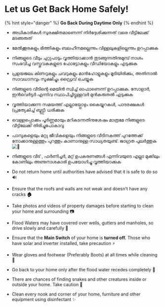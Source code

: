 # Let us Get Back Home Safely!

{% hint style="danger" %}
**Go Back During Daytime Only**
{% endhint %}

* അധികാരികൾ സുരക്ഷിതമാണെന്ന് നിർദ്ദേശിക്കുന്നത് വരെ വീട്ടിലേക്ക് മടങ്ങരുത് 
* മേൽക്കൂരകളും ഭിത്തികളും ബലഹീനമല്ലെന്നും വിള്ളലുകളില്ലെന്നും ഉറപ്പാക്കുക 
* നിങ്ങളുടെ വീടും ചുറ്റുപാടും വൃത്തിയാക്കാൻ തുടങ്ങുന്നതിനുമുമ്പ് നാശം സംഭവിച്ച വസ്തുവകകളുടെ ഫോട്ടോകളും വീഡിയോകളും എടുക്കുക 
* പ്രളയജലം കിണറുകളും ചവറുകളും മാൻഹോളുകളും മൂടിയിരിക്കും, അതിനാൽ സാവധാനവും സൂക്ഷിച്ചും ഡ്രൈവ് ചെയ്യുക 
* നിങ്ങളുടെ വീടിന്റെ മെയിൻ സ്വിച്ച് ഓഫാണെന്ന് ഉറപ്പാക്കുക. സോളാർ, ഇൻവെർട്ടർ എന്നിവ സ്ഥാപിച്ചിട്ടുള്ളവർ മുൻകരുതൽ എടുക്കുക 
* വൃത്തിയാക്കുന്ന സമയത്ത് എല്ലായ്പ്പോഴും കൈയ്യുറകൾ, പാദരക്ഷകൾ \(പ്രത്യേകിച്ച് ബൂട്ട്സ്\) ധരിക്കുക 
* വെള്ളപ്പൊക്കം പൂർണ്ണമായും മറികടന്നതിനുശേഷം മാത്രമേ നിങ്ങളുടെ വീട്ടിലേക്ക് തിരിച്ചുപോകാവു 
* പാമ്പുകളെയും മറ്റു ജീവികളെയും നിങ്ങളുടെ വീടിനകത്ത് പുറത്തേക്ക് നോക്കാനുള്ളത്തും പുറത്തും കാണാനുള്ള സാധ്യതയുണ്ട്. ജാഗ്രത പുലർത്തുക ![&#x1F40D;](https://static.xx.fbcdn.net/images/emoji.php/v9/f1f/2/16/1f40d.png) 
* നിങ്ങളുടെ വീട് , ഫർണിച്ചർ, മറ്റ് ഉപകരണങ്ങൾ എന്നിവയുടെ എല്ലാ മുക്കിലും കോണിലും അണുനാശകാരി ഉപയോഗിച്ചു വൃത്തിയാക്കുക



* Do not return home until authorities have advised that it is safe to do so 🔊
* Ensure that the roofs and walls are not weak and doesn't have any cracks **🏠**
* Take photos and videos of property damages before starting to clean your home and surrounding 📷
* Flood Waters may have covered over wells, gutters and manholes, so drive slowly and carefully 🚗
* Ensure that the **Main Switch** of your home is **turned off.** Those who have solar and inverter installed, take precaution ⚡
* Wear gloves and footwear \(Preferably Boots\) at all times while cleaning  🧤
* Go back to your home only after the flood water recedes completely 🚶‍
* There are chances of finding snakes and other creatures inside or outside your home. Take caution 🐍 
* Clean every nook and corner of your home, furniture and other equipment using disinfectant ✨ 

